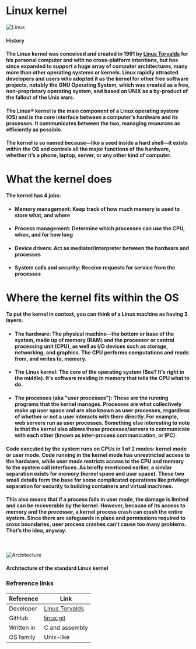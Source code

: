 # Linux kernel

![Linux](https://www.kernel.org/theme/images/logos/favicon.png)

#### History
#### The Linux kernel was conceived and created in 1991 by [Linus Torvalds](https://en.wikipedia.org/wiki/Linus_Torvalds) for his personal computer and with no cross-platform intentions, but has since expanded to support a huge array of computer architectures, many more than other operating systems or kernels. Linux rapidly attracted developers and users who adopted it as the kernel for other free software projects, notably the GNU Operating System, which was created as a free, non-proprietary operating system, and based on UNIX as a by-product of the fallout of the Unix wars.
#### The Linux® kernel is the main component of a Linux operating system (OS) and is the core interface between a computer’s hardware and its processes. It communicates between the two, managing resources as efficiently as possible.

#### The kernel is so named because—like a seed inside a hard shell—it exists within the OS and controls all the major functions of the hardware, whether it’s a phone, laptop, server, or any other kind of computer.

# What the kernel does
#### The kernel has 4 jobs:

- #### Memory management: Keep track of how much memory is used to store what, and where
- #### Process management: Determine which processes can use the CPU, when, and for how long
- #### Device drivers: Act as mediator/interpreter between the hardware and processes
- #### System calls and security: Receive requests for service from the processes

# Where the kernel fits within the OS
#### To put the kernel in context, you can think of a Linux machine as having 3 layers:

- #### The hardware: The physical machine--the bottom or base of the system, made up of memory (RAM) and the processor or central processing unit (CPU), as well as I/O devices such as storage, networking, and graphics. The CPU performs computations and reads from, and writes to, memory.
- #### The Linux kernel: The core of the operating system (See? It’s right in the middle). It’s  software residing in memory that tells the CPU what to do.
- #### The processes (aka "user processes"): These are the running programs that the kernel manages. Processes are what collectively make up user space and are also known as user processes, regardless of whether or not a user interacts with them directly. For example, web servers run as user processes. Something else interesting to note is that the kernel also allows these processes/servers to communicate with each other (known as inter-process communication, or IPC).

#### Code executed by the system runs on CPUs in 1 of 2 modes: kernel mode or user mode. Code running in the kernel mode has unrestricted access to the hardware, while user mode restricts access to the CPU and memory to the system call interfaces. As briefly mentioned earlier, a similar separation exists for memory (kernel space and user space). These two small details form the base for some complicated operations like privilege separation for security to building containers and virtual machines.

#### This also means that if a process fails in user mode, the damage is limited and can be recoverable by the kernel. However, because of its access to memory and the processor, a kernel process crash can crash the entire system. Since there are safeguards in place and permissions required to cross boundaries, user process crashes can’t cause too many problems. That’s the idea, anyway.

&nbsp;

![Architecture](https://www.researchgate.net/profile/Daniel_Aarno/publication/230995988/figure/fig3/AS:669418908569620@1536613313780/Architecture-of-the-standard-Linux-kernel.png)
#### Architecture of the standard Linux kernel

### Refrerence links

| Reference | Link |
| ------ | ------ |
| Developer | [Linus Torvalds ](https://en.wikipedia.org/wiki/Linus_Torvalds) |
| GitHub | [linux.git](https://git.kernel.org/pub/scm/linux/kernel/git/torvalds/linux.git) |
| Written in | C and assembly |
| OS family | Unix-like |
